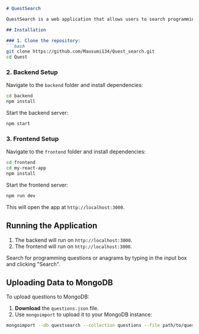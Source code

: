 
```markdown
# QuestSearch

QuestSearch is a web application that allows users to search programming questions and anagram challenges. It includes both a backend to serve data from MongoDB and a frontend to display results.

## Installation

### 1. Clone the repository:
```bash
git clone https://github.com/Mausumi134/Quest_search.git
cd Quest
```

### 2. Backend Setup
Navigate to the `backend` folder and install dependencies:
```bash
cd backend
npm install
```
Start the backend server:
```bash
npm start
```

### 3. Frontend Setup
Navigate to the `frontend` folder and install dependencies:
```bash
cd frontend
cd my-react-app
npm install
```
Start the frontend server:
```bash
npm run dev
```
This will open the app at `http://localhost:3000`.

## Running the Application
1. The backend will run on `http://localhost:3000`.
2. The frontend will run on `http://localhost:3000`.

Search for programming questions or anagrams by typing in the input box and clicking "Search".

## Uploading Data to MongoDB

To upload questions to MongoDB:

1. **Download** the `questions.json` file.
2. Use `mongoimport` to upload it to your MongoDB instance:
```bash
mongoimport --db questsearch --collection questions --file path/to/questions.json --jsonArray
```


